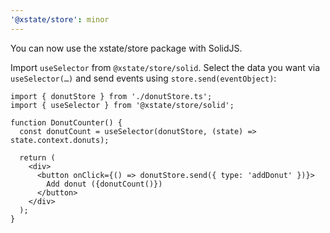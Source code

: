 ```yaml
---
'@xstate/store': minor
---
```


You can now use the xstate/store package with SolidJS.

Import `useSelector` from `@xstate/store/solid`. Select the data you want via `useSelector(…)` and send events using `store.send(eventObject)`:

```tsx
import { donutStore } from './donutStore.ts';
import { useSelector } from '@xstate/store/solid';

function DonutCounter() {
  const donutCount = useSelector(donutStore, (state) => state.context.donuts);

  return (
    <div>
      <button onClick={() => donutStore.send({ type: 'addDonut' })}>
        Add donut ({donutCount()})
      </button>
    </div>
  );
}
```
